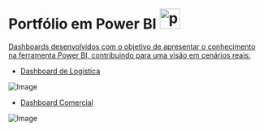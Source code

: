 # Portfólio em Power BI <a href="https://www.powerbi.com" target="_blank" rel="noreferrer"> <img src="https://github.com/microsoft/PowerBI-Icons/blob/main/SVG/Power-BI.svg" alt="powerbi" width="40" height="40"/>

Dashboards desenvolvidos com o objetivo de apresentar o conhecimento na ferramenta Power BI, contribuindo para uma visão em cenários reais:

- [Dashboard de Logística](https://app.powerbi.com/view?r=eyJrIjoiNzc1OTkzNDMtOTYxNS00NDY2LTllOWUtNTUzN2IwNGQzZGI0IiwidCI6ImI3NTM5MDg3LWY0ZDgtNDdiMy1iZmQ1LTA4MzA4MTJjYjZiMiJ9)

![Image](https://github.com/user-attachments/assets/34ea4860-975b-4873-b549-0862920dc216)

- [Dashboard Comercial](https://app.powerbi.com/view?r=eyJrIjoiN2Q0MzdhNTAtNWMyYi00ZGVhLWE0ZGYtMTNiMmE0NmU1M2QyIiwidCI6ImI3NTM5MDg3LWY0ZDgtNDdiMy1iZmQ1LTA4MzA4MTJjYjZiMiJ9)

![Image](https://github.com/user-attachments/assets/7a40bc03-237e-4fb8-aa1c-3420266fd0fb)

